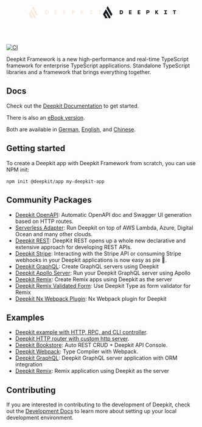 <br/>
<br/>
<br/>

<div align="center">
    <img src="./media/deepkit_logo.svg#gh-dark-mode-only" width="192" />
    <img src="./media/deepkit_logo_dark.svg#gh-light-mode-only" width="192" />
</div>
<br/>
<br/>
<br/>

[![CI](https://github.com/deepkit/deepkit-framework/actions/workflows/main.yml/badge.svg)](https://github.com/deepkit/deepkit-framework/actions/workflows/main.yml)

Deepkit Framework is a new high-performance and real-time TypeScript framework for enterprise TypeScript applications.
Standalone TypeScript libraries and a framework that brings everything together.

## Docs

Check out the [Deepkit Documentation](https://docs.deepkit.io) to get started.

There is also an [eBook version](https://docs.deepkit.io/deepkit-book-english.html). 

Both are available in [German](https://docs.deepkit.io/german/), [English](https://docs.deepkit.io/english/), and [Chinese](https://docs.deepkit.io/chinese/).

## Getting started

To create a Deepkit app with Deepkit Framework from scratch, you can use NPM init: 

```shell
npm init @deepkit/app my-deepkit-app
```

## Community Packages

- [Deepkit OpenAPI](https://github.com/hanayashiki/deepkit-openapi): Automatic OpenAPI doc and Swagger UI generation based on HTTP routes.
- [Serverless Adapter](https://github.com/H4ad/serverless-adapter): Run Deepkit on top of AWS Lambda, Azure, Digital Ocean and many other clouds.
- [Deepkit REST](https://github.com/deepkit-rest/rest): DeepKit REST opens up a whole new declarative and extensive approach for developing REST APIs.
- [Deepkit Stripe](https://github.com/deepkit-community/modules/tree/master/packages/stripe): Interacting with the Stripe API or consuming Stripe webhooks in your Deepkit applications is now easy as pie 🥧.
- [Deepkit GraphQL](https://github.com/marcus-sa/deepkit-modules/tree/main/packages/graphql): Create GraphQL servers using Deepkit
- [Deepkit Apollo Server](https://github.com/marcus-sa/deepkit-modules/tree/main/packages/apollo-graphql): Run your Deepkit GraphQL server using Apollo 
- [Deepkit Remix](https://github.com/marcus-sa/deepkit-modules/tree/main/packages/remix): Create Remix apps using Deepkit as the server
- [Deepkit Remix Validated Form](https://github.com/marcus-sa/deepkit-modules/tree/main/packages/remix-validated-form): Use Deepkit Type as form validator for Remix
- [Deepkit Nx Webpack Plugin](https://github.com/marcus-sa/deepkit-modules/tree/main/packages/nx-webpack-plugin): Nx Webpack plugin for Deepkit

## Examples

- [Deepkit example with HTTP, RPC, and CLI controller](https://github.com/deepkit/deepkit-framework/blob/master/packages/example-app/app.ts).
- [Deepkit HTTP router with custom http server](https://github.com/deepkit/deepkit-framework/blob/master/packages/example-app/slim.ts).
- [Deepkit Bookstore](https://github.com/marcj/deepkit-bookstore): Auto REST CRUD + Deepkit API Console.
- [Deepkit Webpack](https://github.com/marcj/deepkit-webpack): Type Compiler with Webpack.
- [Deepkit GraphQL](https://github.com/marcus-sa/deepkit-modules/tree/main/apps/example-graphql): Deepkit GraphQL server application with ORM integration
- [Deepkit Remix](https://github.com/marcus-sa/deepkit-modules/tree/main/apps/example-remix): Remix application using Deepkit as the server

## Contributing

If you are interested in contributing to the development of Deepkit, check out the [Development Docs](./DEVELOPMENT.md) to learn more about setting up your local development environment.
